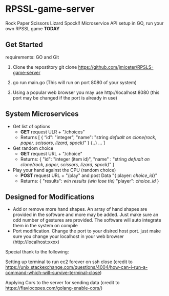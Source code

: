 # RPSSL-game-server
Rock Paper Scissors Lizard Spock!! Microservice API setup in GO, run your own RPSSL game **TODAY**

## Get Started
requirements: GO and Git

1. Clone the repostitory
    git clone https://github.com/jmiceter/RPSLS-game-server

2. go run main.go
    (This will run on port 8080 of your system)

3. Using a popular web browser you may use http://localhost:8080 (this port may be changed if the port is already in use)

## System Microservices
* Get list of options
    - **GET** request ULR + "/choices"
    - Returns
    [
        {
            “id": "integer",
            "name": "string *defualt on clone(rock, paper, scissors, lizard, spock)*"
        } {..} ...
    ]
* Get random choice
    - **GET** request URL + "/choice"
    - Returns:
        {
          "id": "integer (item id)",
          "name" : "string *defualt on clone(rock, paper, scissors, lizard, spock)*"
        }
* Play your hand against the CPU (random choice)
    - **POST** request URL + "/play" and post Data "{ player: *choice_id*}"
    - Returns:
    {
        "results": *win results (win lose tie)*
        "player": *choice_id*
    }

## Designed for Modifications
* Add or remove more hand shapes. An array of hand shapes are provided in the software and more may be added. Just make sure an odd
    number of gestures are provided. The software will auto integrate them in the system on compile
* Port modification. Change the port to your disired host port. just make sure you change your localhost in your web browser
    (http://localhost:xxxx)




Special thank to the following:

Setting up terminal to run ec2 forever on ssh close (credit to https://unix.stackexchange.com/questions/4004/how-can-i-run-a-command-which-will-survive-terminal-close)

Applying Cors to the server for sending data (credit to https://flaviocopes.com/golang-enable-cors/)

